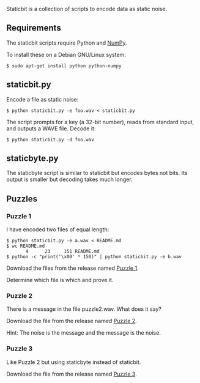 Staticbit is a collection of scripts to encode data as static noise.


## Requirements

The staticbit scripts require Python and [NumPy][].

To install these on a Debian GNU/Linux system:

    $ sudo apt-get install python python-numpy


## staticbit.py

Encode a file as static noise:

    $ python staticbit.py -e foo.wav < staticbit.py

The script prompts for a key (a 32-bit number), reads from standard input,
and outputs a WAVE file.  Decode it:

    $ python staticbit.py -d foo.wav


## staticbyte.py

The staticbyte script is similar to staticbit but encodes bytes not bits.
Its output is smaller but decoding takes much longer.


## Puzzles

### Puzzle 1

I have encoded two files of equal length:

    $ python staticbit.py -e a.wav < README.md
    $ wc README.md
           4      23     151 README.md
    $ python -c "print('\x00' * 150)" | python staticbit.py -e b.wav

Download the files from the release named [Puzzle 1][].

Determine which file is which and prove it.

### Puzzle 2

There is a message in the file puzzle2.wav. What does it say?

Download the file from the release named [Puzzle 2][].

Hint: The noise is the message and the message is the noise.

### Puzzle 3

Like Puzzle 2 but using staticbyte instead of staticbit.

Download the file from the release named [Puzzle 3][].


[Python]: <https://www.python.org/>
[NumPy]: <http://www.numpy.org/>
[Puzzle 1]: https://github.com/eliteraspberries/staticbit/releases/tag/puzzle1
[Puzzle 2]: https://github.com/eliteraspberries/staticbit/releases/tag/puzzle2
[Puzzle 3]: https://github.com/eliteraspberries/staticbit/releases/tag/puzzle3
